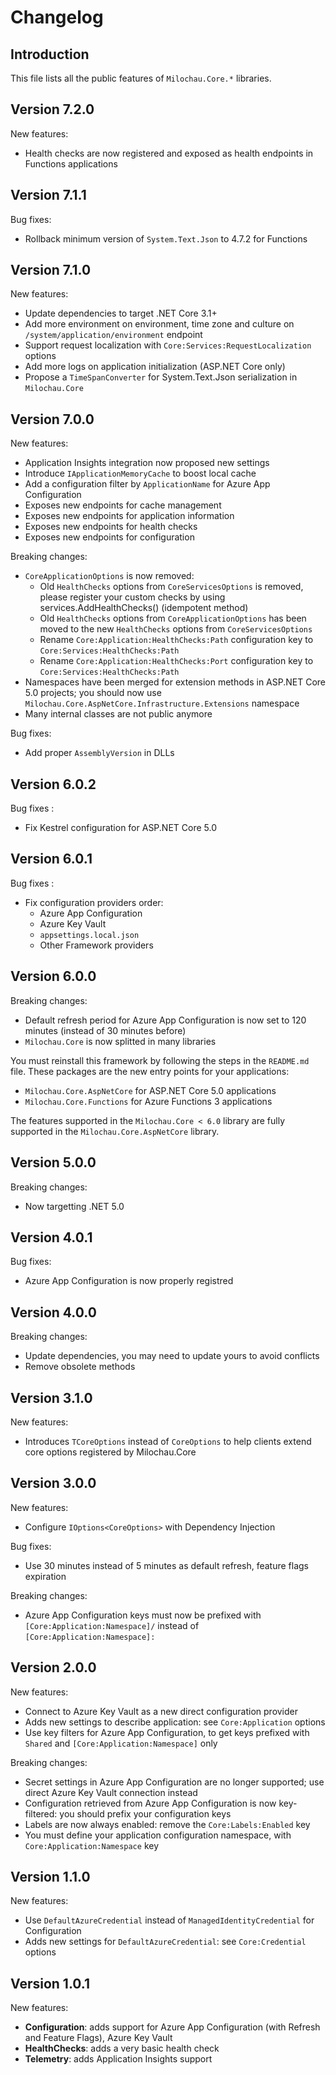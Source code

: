 # Changelog

## Introduction

This file lists all the public features of `Milochau.Core.*` libraries.

## Version 7.2.0

New features:

- Health checks are now registered and exposed as health endpoints in Functions applications

## Version 7.1.1

Bug fixes:

- Rollback minimum version of `System.Text.Json` to 4.7.2 for Functions

## Version 7.1.0

New features:

- Update dependencies to target .NET Core 3.1+
- Add more environment on environment, time zone and culture on `/system/application/environment` endpoint
- Support request localization with `Core:Services:RequestLocalization` options
- Add more logs on application initialization (ASP.NET Core only)
- Propose a `TimeSpanConverter` for System.Text.Json serialization in `Milochau.Core`

## Version 7.0.0

New features:

- Application Insights integration now proposed new settings
- Introduce `IApplicationMemoryCache` to boost local cache
- Add a configuration filter by `ApplicationName` for Azure App Configuration
- Exposes new endpoints for cache management
- Exposes new endpoints for application information
- Exposes new endpoints for health checks
- Exposes new endpoints for configuration

Breaking changes:

- `CoreApplicationOptions` is now removed:
  - Old `HealthChecks` options from `CoreServicesOptions` is removed, please register your custom checks by using services.AddHealthChecks() (idempotent method)
  - Old `HealthChecks` options from `CoreApplicationOptions` has been moved to the new `HealthChecks` options from `CoreServicesOptions`
  - Rename `Core:Application:HealthChecks:Path` configuration key to `Core:Services:HealthChecks:Path`
  - Rename `Core:Application:HealthChecks:Port` configuration key to `Core:Services:HealthChecks:Path`
- Namespaces have been merged for extension methods in ASP.NET Core 5.0 projects; you should now use `Milochau.Core.AspNetCore.Infrastructure.Extensions` namespace
- Many internal classes are not public anymore

Bug fixes:

- Add proper `AssemblyVersion` in DLLs

## Version 6.0.2

Bug fixes :

- Fix Kestrel configuration for ASP.NET Core 5.0

## Version 6.0.1

Bug fixes :

- Fix configuration providers order:
  - Azure App Configuration
  - Azure Key Vault
  - `appsettings.local.json`
  - Other Framework providers

## Version 6.0.0

Breaking changes:

- Default refresh period for Azure App Configuration is now set to 120 minutes (instead of 30 minutes before)
- `Milochau.Core` is now splitted in many libraries

You must reinstall this framework by following the steps in the `README.md` file. These packages are the new entry points for your applications:

- `Milochau.Core.AspNetCore` for ASP.NET Core 5.0 applications
- `Milochau.Core.Functions` for Azure Functions 3 applications

The features supported in the `Milochau.Core < 6.0` library are fully supported in the `Milochau.Core.AspNetCore` library.

## Version 5.0.0

Breaking changes:

- Now targetting .NET 5.0

## Version 4.0.1

Bug fixes:
- Azure App Configuration is now properly registred

## Version 4.0.0

Breaking changes:

- Update dependencies, you may need to update yours to avoid conflicts
- Remove obsolete methods

## Version 3.1.0

New features:

- Introduces `TCoreOptions` instead of `CoreOptions` to help clients extend core options registered by Milochau.Core

## Version 3.0.0

New features:

- Configure `IOptions<CoreOptions>` with Dependency Injection

Bug fixes:

- Use 30 minutes instead of 5 minutes as default refresh, feature flags expiration

Breaking changes:

- Azure App Configuration keys must now be prefixed with `[Core:Application:Namespace]/` instead of `[Core:Application:Namespace]:`

## Version 2.0.0

New features:

- Connect to Azure Key Vault as a new direct configuration provider
- Adds new settings to describe application: see `Core:Application` options
- Use key filters for Azure App Configuration, to get keys prefixed with `Shared` and `[Core:Application:Namespace]` only

Breaking changes:

- Secret settings in Azure App Configuration are no longer supported; use direct Azure Key Vault connection instead
- Configuration retrieved from Azure App Configuration is now key-filtered: you should prefix your configuration keys
- Labels are now always enabled: remove the `Core:Labels:Enabled` key
- You must define your application configuration namespace, with `Core:Application:Namespace` key

## Version 1.1.0

New features:

- Use `DefaultAzureCredential` instead of `ManagedIdentityCredential` for Configuration
- Adds new settings for `DefaultAzureCredential`: see `Core:Credential` options

## Version 1.0.1

New features:

- **Configuration**: adds support for Azure App Configuration (with Refresh and Feature Flags), Azure Key Vault
- **HealthChecks**: adds a very basic health check
- **Telemetry**: adds Application Insights support
